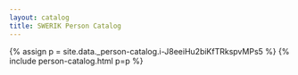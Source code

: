 ```yaml
---
layout: catalog
title: SWERIK Person Catalog
---
```

{% assign p = site.data._person-catalog.i-J8eeiHu2biKfTRkspvMPs5 %}
{% include person-catalog.html p=p %}

